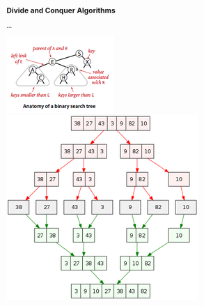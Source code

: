 ### Divide and Conquer Algorithms

...

![](../../art/bst-anatomy.png?raw=true)
![](../../art/Merge_sort_algorithm_diagram.svg.png?raw=true)
